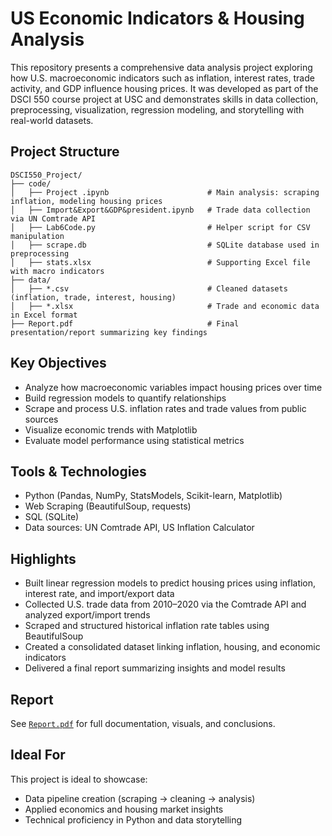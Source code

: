 # US Economic Indicators & Housing Analysis

This repository presents a comprehensive data analysis project exploring how U.S. macroeconomic indicators such as inflation, interest rates, trade activity, and GDP influence housing prices. It was developed as part of the DSCI 550 course project at USC and demonstrates skills in data collection, preprocessing, visualization, regression modeling, and storytelling with real-world datasets.

##  Project Structure

```
DSCI550_Project/
├── code/
│   ├── Project .ipynb                      # Main analysis: scraping inflation, modeling housing prices
│   ├── Import&Export&GDP&president.ipynb   # Trade data collection via UN Comtrade API
│   ├── Lab6Code.py                         # Helper script for CSV manipulation
│   ├── scrape.db                           # SQLite database used in preprocessing
│   ├── stats.xlsx                          # Supporting Excel file with macro indicators
├── data/
│   ├── *.csv                               # Cleaned datasets (inflation, trade, interest, housing)
│   ├── *.xlsx                              # Trade and economic data in Excel format
├── Report.pdf                              # Final presentation/report summarizing key findings
```

##  Key Objectives

- Analyze how macroeconomic variables impact housing prices over time
- Build regression models to quantify relationships
- Scrape and process U.S. inflation rates and trade values from public sources
- Visualize economic trends with Matplotlib
- Evaluate model performance using statistical metrics

##  Tools & Technologies

- Python (Pandas, NumPy, StatsModels, Scikit-learn, Matplotlib)
- Web Scraping (BeautifulSoup, requests)
- SQL (SQLite)
- Data sources: UN Comtrade API, US Inflation Calculator

##  Highlights

- Built linear regression models to predict housing prices using inflation, interest rate, and import/export data
- Collected U.S. trade data from 2010–2020 via the Comtrade API and analyzed export/import trends
- Scraped and structured historical inflation rate tables using BeautifulSoup
- Created a consolidated dataset linking inflation, housing, and economic indicators
- Delivered a final report summarizing insights and model results

##  Report

See [`Report.pdf`](./DSCI550%20Project/Report.pdf) for full documentation, visuals, and conclusions.

##  Ideal For

This project is ideal to showcase:

- Data pipeline creation (scraping → cleaning → analysis)
- Applied economics and housing market insights
- Technical proficiency in Python and data storytelling
